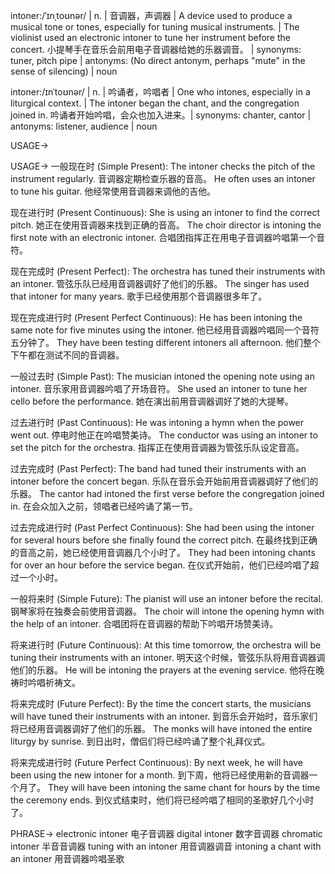 intoner:/ˈɪnˌtoʊnər/ | n. | 音调器，声调器 | A device used to produce a musical tone or tones, especially for tuning musical instruments. | The violinist used an electronic intoner to tune her instrument before the concert. 小提琴手在音乐会前用电子音调器给她的乐器调音。 | synonyms: tuner, pitch pipe | antonyms:  (No direct antonym, perhaps "mute" in the sense of silencing) | noun

intoner:/ɪnˈtoʊnər/ | n. | 吟诵者，吟唱者 | One who intones, especially in a liturgical context. | The intoner began the chant, and the congregation joined in. 吟诵者开始吟唱，会众也加入进来。| synonyms: chanter, cantor | antonyms: listener, audience | noun


USAGE->

USAGE->
一般现在时 (Simple Present):
The intoner checks the pitch of the instrument regularly. 音调器定期检查乐器的音高。
He often uses an intoner to tune his guitar. 他经常使用音调器来调他的吉他。

现在进行时 (Present Continuous):
She is using an intoner to find the correct pitch. 她正在使用音调器来找到正确的音高。
The choir director is intoning the first note with an electronic intoner. 合唱团指挥正在用电子音调器吟唱第一个音符。

现在完成时 (Present Perfect):
The orchestra has tuned their instruments with an intoner. 管弦乐队已经用音调器调好了他们的乐器。
The singer has used that intoner for many years. 歌手已经使用那个音调器很多年了。

现在完成进行时 (Present Perfect Continuous):
He has been intoning the same note for five minutes using the intoner. 他已经用音调器吟唱同一个音符五分钟了。
They have been testing different intoners all afternoon. 他们整个下午都在测试不同的音调器。

一般过去时 (Simple Past):
The musician intoned the opening note using an intoner. 音乐家用音调器吟唱了开场音符。
She used an intoner to tune her cello before the performance. 她在演出前用音调器调好了她的大提琴。

过去进行时 (Past Continuous):
He was intoning a hymn when the power went out.  停电时他正在吟唱赞美诗。
The conductor was using an intoner to set the pitch for the orchestra. 指挥正在使用音调器为管弦乐队设定音高。


过去完成时 (Past Perfect):
The band had tuned their instruments with an intoner before the concert began. 乐队在音乐会开始前用音调器调好了他们的乐器。
The cantor had intoned the first verse before the congregation joined in. 在会众加入之前，领唱者已经吟诵了第一节。

过去完成进行时 (Past Perfect Continuous):
She had been using the intoner for several hours before she finally found the correct pitch. 在最终找到正确的音高之前，她已经使用音调器几个小时了。
They had been intoning chants for over an hour before the service began. 在仪式开始前，他们已经吟唱了超过一个小时。

一般将来时 (Simple Future):
The pianist will use an intoner before the recital. 钢琴家将在独奏会前使用音调器。
The choir will intone the opening hymn with the help of an intoner. 合唱团将在音调器的帮助下吟唱开场赞美诗。


将来进行时 (Future Continuous):
At this time tomorrow, the orchestra will be tuning their instruments with an intoner. 明天这个时候，管弦乐队将用音调器调他们的乐器。
He will be intoning the prayers at the evening service. 他将在晚祷时吟唱祈祷文。


将来完成时 (Future Perfect):
By the time the concert starts, the musicians will have tuned their instruments with an intoner. 到音乐会开始时，音乐家们将已经用音调器调好了他们的乐器。
The monks will have intoned the entire liturgy by sunrise. 到日出时，僧侣们将已经吟诵了整个礼拜仪式。

将来完成进行时 (Future Perfect Continuous):
By next week, he will have been using the new intoner for a month. 到下周，他将已经使用新的音调器一个月了。
They will have been intoning the same chant for hours by the time the ceremony ends. 到仪式结束时，他们将已经吟唱了相同的圣歌好几个小时了。

PHRASE->
electronic intoner 电子音调器
digital intoner 数字音调器
chromatic intoner 半音音调器
tuning with an intoner 用音调器调音
intoning a chant with an intoner 用音调器吟唱圣歌
